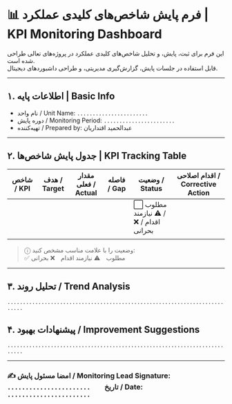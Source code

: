 # 📊 فرم پایش شاخص‌های کلیدی عملکرد | KPI Monitoring Dashboard

این فرم برای ثبت، پایش، و تحلیل شاخص‌های کلیدی عملکرد در پروژه‌های تعالی طراحی شده است.  
قابل استفاده در جلسات پایش، گزارش‌گیری مدیریتی، و طراحی داشبوردهای دیجیتال.

---

## ۱. اطلاعات پایه | Basic Info
- نام واحد / Unit Name: `.......................`
- دوره پایش / Monitoring Period: `.......................`
- تهیه‌کننده / Prepared by: عبدالحمید اقتداریان

---

## ۲. جدول پایش شاخص‌ها | KPI Tracking Table

| شاخص / KPI                  | هدف / Target | مقدار فعلی / Actual | فاصله / Gap | وضعیت / Status | اقدام اصلاحی / Corrective Action |
|-----------------------------|--------------|----------------------|--------------|----------------|-----------------------------------|
|                             |              |                      |              | ⬜ مطلوب / ⚠ نیازمند اقدام / ❌ بحرانی |                                   |
|                             |              |                      |              |                |                                   |

> ⓘ وضعیت را با علامت مناسب مشخص کنید:  
> ✅ مطلوب ⚠ نیازمند اقدام ❌ بحرانی

---

## ۳. تحلیل روند / Trend Analysis
`...........................................................................`

## ۴. پیشنهادات بهبود / Improvement Suggestions
`...........................................................................`

---

### ✍️ امضا مسئول پایش / Monitoring Lead Signature: `.......................`  تاریخ / Date: `.......................`
